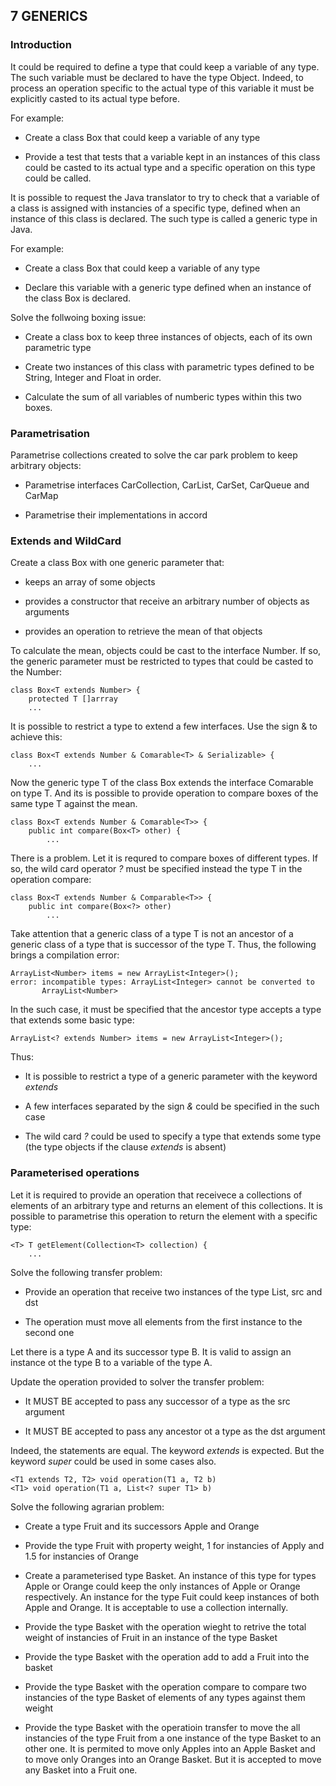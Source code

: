 ## 7 GENERICS

### Introduction

It could be required to define a type that could keep a variable of any type.
The such variable must be declared to have the type Object. Indeed, to process
an operation specific to the actual type of this variable it must be explicitly
casted to its actual type before.

For example:

- Create a class Box that could keep a variable of any type

- Provide a test that tests that a variable kept in an instances of this class could
  be casted to its actual type and a specific operation on this type could be
  called.

It is possible to request the Java translator to try to check that a
variable of a class is assigned with instancies of a specific type,
defined when an instance of this class is declared. The such type is
called a generic type in Java.

For example:

- Create a class Box that could keep a variable of any type

- Declare this variable with a generic type defined when an instance of the class
  Box is declared.

Solve the follwoing boxing issue:

- Create a class box to keep three instances of objects, each of its own parametric
  type

- Create two instances of this class with parametric types defined to be String,
  Integer and Float in order.

- Calculate the sum of all variables of numberic types within this two boxes.

### Parametrisation

Parametrise collections created to solve the car park problem to keep arbitrary
objects:

- Parametrise interfaces CarCollection, CarList, CarSet, CarQueue and CarMap

- Parametrise their implementations in accord

### Extends and WildCard

Create a class Box with one generic parameter that:

- keeps an array of some objects

- provides a constructor that receive an arbitrary number of objects
  as arguments

- provides an operation to retrieve the mean of that objects

To calculate the mean, objects could be cast to the interface Number. If so,
the generic parameter must be restricted to types that could be casted to the
Number:

    class Box<T extends Number> {
        protected T []arrray
        ...

It is possible to restrict a type to extend a few interfaces. Use the sign
& to achieve this:

    class Box<T extends Number & Comarable<T> & Serializable> {
        ...

Now the generic type T of the class Box extends the interface Comarable
on type T. And its is possible to provide operation to compare boxes
of the same type T against the mean.

    class Box<T extends Number & Comarable<T>> {
        public int compare(Box<T> other) {
            ...

There is a problem. Let it is requred to compare boxes of different types.
If so, the wild card operator *?* must be specified instead the type T in the
operation compare:

    class Box<T extends Number & Comparable<T>> {
        public int compare(Box<?> other)
            ...

Take attention that a generic class of a type T is not an ancestor of a
generic class of a type that is successor of the type T. Thus, the following
brings a compilation error:

    ArrayList<Number> items = new ArrayList<Integer>();
    error: incompatible types: ArrayList<Integer> cannot be converted to
           ArrayList<Number>

In the such case, it must be specified that the ancestor type accepts
a type that extends some basic type:

    ArrayList<? extends Number> items = new ArrayList<Integer>();

Thus:

- It is possible to restrict a type of a generic parameter with the keyword
  *extends*

- A few interfaces separated by the sign *&* could be specified in the such
  case

- The wild card *?* could be used to specify a type that extends some
  type (the type objects if the clause *extends* is absent)

### Parameterised operations

Let it is required to provide an operation that receivece a collections of
elements of an arbitrary type and returns an element of this collections.
It is possible to parametrise this operation to return the element with
a specific type:

    <T> T getElement(Collection<T> collection) {
        ...

Solve the following transfer problem:

- Provide an operation that receive two instances of the type List, src and dst

- The operation must move all elements from the first instance to the second one

Let there is a type A and its successor type B. It is valid to assign an instance
ot the type B to a variable of the type A.

Update the operation provided to solver the transfer problem:

- It MUST BE accepted to pass any successor of a type as the src argument

- It MUST BE accepted to pass any ancestor ot a type as the dst argument

Indeed, the statements are equal. The keyword *extends* is expected. But the keyword
*super* could be used in some cases also.

    <T1 extends T2, T2> void operation(T1 a, T2 b)
    <T1> void operation(T1 a, List<? super T1> b)

Solve the following agrarian problem:

- Create a type Fruit and its successors Apple and Orange

- Provide the type Fruit with property weight, 1 for instancies of Apply and 1.5 for
  instancies of Orange

- Create a parameterised type Basket. An instance of this type for types Apple or
  Orange could keep the only instances of Apple or Orange respectively. An instance
  for the type Fuit could keep instances of both Apple and Orange. It is acceptable to
  use a collection internally.

- Provide the type Basket with the operation wieght to retrive the total weight of
  instancies of Fruit in an instance of the type Basket

- Provide the type Basket with the operation add to add a Fruit into the basket

- Provide the type Basket with the operation compare to compare two instancies of
  the type Basket of elements of any types against them weight

- Provide the type Basket with the operatioin transfer to move the all instancies of
  the type Fruit from a one instance of the type Basket to an other one. It is
  permited to move only Apples into an Apple Basket and to move only Oranges into
  an Orange Basket. But it is accepted to move any Basket into a Fruit one.
